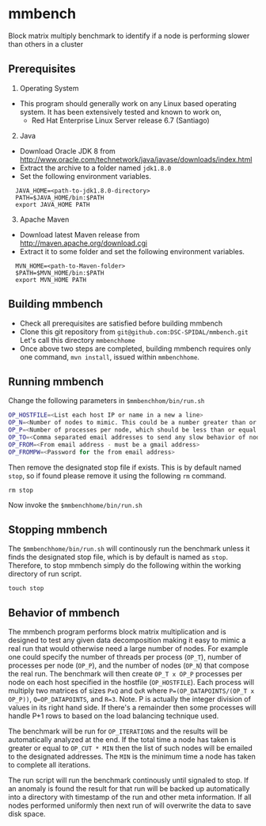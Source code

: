 mmbench
=====

Block matrix multiply benchmark to identify if a node is performing slower than others in a cluster

Prerequisites
-----
1. Operating System
  * This program should generally work on any Linux based operating system. It has been extensively tested and known to work on,
    *  Red Hat Enterprise Linux Server release 6.7 (Santiago)
  
2. Java
  * Download Oracle JDK 8 from http://www.oracle.com/technetwork/java/javase/downloads/index.html
  * Extract the archive to a folder named `jdk1.8.0`
  * Set the following environment variables.
  ```
    JAVA_HOME=<path-to-jdk1.8.0-directory>
    PATH=$JAVA_HOME/bin:$PATH
    export JAVA_HOME PATH
  ```
3. Apache Maven
  * Download latest Maven release from http://maven.apache.org/download.cgi
  * Extract it to some folder and set the following environment variables.
  ```
    MVN_HOME=<path-to-Maven-folder>
    $PATH=$MVN_HOME/bin:$PATH
    export MVN_HOME PATH
  ```

Building mmbench
-----
* Check all prerequisites are satisfied before building mmbench
* Clone this git repository from `git@github.com:DSC-SPIDAL/mmbench.git` Let's call this directory `mmbenchhome`
* Once above two steps are completed, building mmbench requires only one command, `mvn install`, issued within `mmbenchhome`.

Running mmbench
-----
Change the following parameters in `$mmbenchhom/bin/run.sh`
```sh
OP_HOSTFILE=<List each host IP or name in a new a line>
OP_N=<Number of nodes to mimic. This could be a number greater than or equal to the total hosts in the $OP_HOSTFILE>
OP_P=<Number of processes per node, which should be less than or equal to the number of cores per socket divided by OP_T, which is number of threads per process>
OP_TO=<Comma separated email addresses to send any slow behavior of nodes>
OP_FROM=<From email address - must be a gmail address>
OP_FROMPW=<Password for the from email address>
```

Then remove the designated stop file if exists. This is by default named `stop`, so if found please remove it 
using the following `rm` command.

```
rm stop
```

Now invoke the `$mmbenchhome/bin/run.sh`

Stopping mmbench
-----
The `$mmbenchhome/bin/run.sh` will continously run the benchmark unless it finds the designated stop file,
which is by default is named as `stop`. Therefore, to stop mmbench simply do the following within the working
directory of run script.

```
touch stop
```

Behavior of mmbench
-----
The mmbench program performs block matrix multiplication and is designed to test any given data decomposition
making it easy to mimic a real run that would otherwise need a large number of nodes. For example one could specify
the number of threads per process (`OP_T`), number of processes per node (`OP_P`), and the number of nodes (`OP_N`) 
that compose the real run. The benchmark will then create `OP_T x OP_P` processes per node on each host specified
in the hostfile (`OP_HOSTFILE`). Each process will multiply two matrices of sizes `PxQ` and `QxR` where 
`P=(OP_DATAPOINTS/(OP_T x OP_P))`, `Q=OP_DATAPOINTS`, and `R=3`. Note. P is actually the integer division of values
in its right hand side. If there's a remainder then some processes will handle P+1 rows to based on the load balancing 
technique used. 

The benchmark will be run for `OP_ITERATIONS` and the results will be automatically analyzed at the end. If the total time
a node has taken is greater or equal to `OP_CUT * MIN` then the list of such nodes will be emailed to the designated addresses.
The `MIN` is the minimum time a node has taken to complete all iterations.

The run script will run the benchmark continously until signaled to stop. If an anomaly is found the result for that run
will be backed up automatically into a directory with timestamp of the run and other meta information. If all nodes performed
uniformly then next run of will overwrite the data to save disk space.

